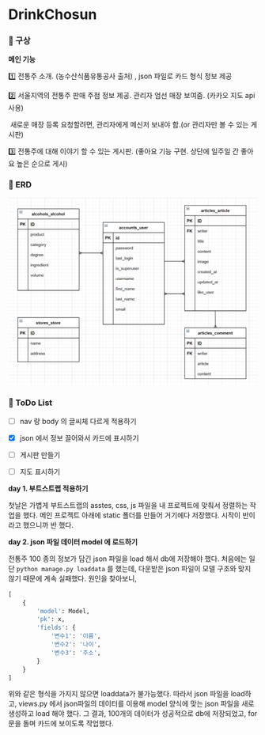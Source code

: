 # DrinkChosun

### 📌 구상

**메인 기능**

1️⃣ 전통주 소개. (농수산식품유통공사 출처) , json 파일로 카드 형식 정보 제공

2️⃣ 서울지역의 전통주 판매 주점 정보 제공. 관리자 엄선 매장 보여줌. (카카오 지도 api 사용)

​		새로운 매장 등록 요청할려면, 관리자에게 메신저 보내야 함.(or  관리자만 볼 수 있는 게시판)

3️⃣ 전통주에 대해 이야기 할 수 있는 게시판. (좋아요 기능 구현. 상단에 일주일 간 좋아요 높은 순으로 게시)



### 📌 ERD

![image-20210504210139979](README.assets/image-20210504210139979.png)



### 📌 ToDo List

- [ ] nav 랑 body 의 글씨체 다르게 적용하기
- [x] json 에서 정보 끌어와서 카드에 표시하기
- [ ] 게시판 만들기
- [ ] 지도 표시하기



**day 1. 부트스트랩 적용하기**

첫날은 가볍게 부트스트랩의 asstes, css, js 파일을 내 프로젝트에 맞춰서 정렬하는 작업을 했다. 메인 프로젝트 아래에 static 폴더를 만들어 거기에다 저장했다. 시작이 반이라고 했으니까 반 했다.

**day 2. json 파일 데이터 model 에 로드하기**

전통주 100 종의 정보가 담긴 json 파일을 load 해서 db에 저장해야 했다. 처음에는 일단 `python manage.py loaddata` 를 했는데, 다운받은 json 파일이 모델 구조와 맞지 않기 때문에 계속 실패했다. 원인을 찾아보니,

```python
[
    {
        'model': Model,
        'pk': x,
        'fields': {
            '변수1': '이름',
            '변수2': '나이',
            '변수3': '주소',
        }
    }
]
```

위와 같은 형식을 가지지 않으면 loaddata가 불가능했다. 따라서 json 파일을 load하고, views.py 에서 json파일의 데이터를 이용해 model 양식에 맞는 json 파일을 새로 생성하고 load 해야 했다. 그 결과, 100개의 데이터가 성공적으로 db에 저장되었고, for문을 돌며 카드에 보이도록 작업했다.

